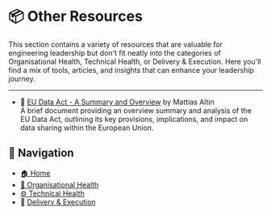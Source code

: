 # 📦 Other Resources

This section contains a variety of resources that are valuable for engineering leadership but don't fit neatly into the categories of Organisational Health, Technical Health, or Delivery & Execution. Here you'll find a mix of tools, articles, and insights that can enhance your leadership journey.

---

- 📄 [EU Data Act - A Summary and Overview](https://docs.google.com/document/d/12XbgFG9LSrs8djXEgRd-4-1FcloDqe4gZnmOSpyzUns/edit?usp=sharing) by Mattias Altin  
A brief document providing an overview summary and analysis of the EU Data Act, outlining its key provisions, implications, and impact on data sharing within the European Union.

## 🧭 Navigation

- [🏠 Home](../../README.md)
- [🧠 Organisational Health](../org-health/README.md)
- [⚙️ Technical Health](../tech-health/README.md)
- 🚀 [Delivery & Execution](../delivery-execution/README.md)
